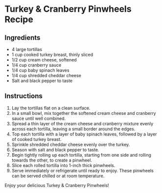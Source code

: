 # Turkey & Cranberry Pinwheels Recipe

## Ingredients
- 4 large tortillas
- 1 cup cooked turkey breast, thinly sliced
- 1/2 cup cream cheese, softened
- 1/4 cup cranberry sauce
- 1/4 cup baby spinach leaves
- 1/4 cup shredded cheddar cheese
- Salt and black pepper to taste

## Instructions
1. Lay the tortillas flat on a clean surface.
2. In a small bowl, mix together the softened cream cheese and cranberry sauce until well combined.
3. Spread a thin layer of the cream cheese and cranberry mixture evenly across each tortilla, leaving a small border around the edges.
4. Top each tortilla with a layer of baby spinach leaves, followed by a layer of cooked turkey breast.
5. Sprinkle shredded cheddar cheese evenly over the turkey.
6. Season with salt and black pepper to taste.
7. Begin tightly rolling up each tortilla, starting from one side and rolling towards the other, to create a pinwheel.
8. Slice each rolled tortilla into 1-inch thick pinwheels.
9. Serve immediately or refrigerate until ready to enjoy. These pinwheels can be served chilled or at room temperature.

Enjoy your delicious Turkey & Cranberry Pinwheels!